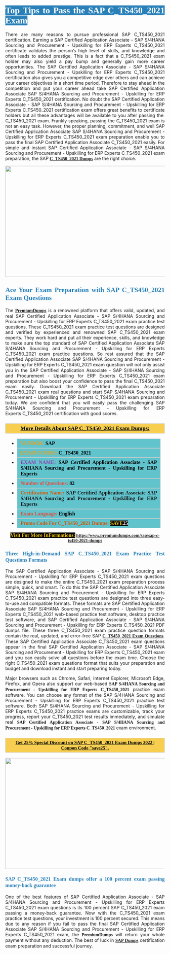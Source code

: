 <h1 style="text-align: justify;"><span style="color:#ffffff;"><span style="font-family:Georgia,serif;"><strong><span style="background-color:#2980b9;">Top Tips to Pass the SAP C_TS450_2021 Exam</span></strong></span></span></h1>

<p style="text-align: justify;">There are many reasons to pursue professional SAP C_TS450_2021 certification. Earning a SAP Certified Application Associate - SAP S/4HANA Sourcing and Procurement - Upskilling for ERP Experts C_TS450_2021 certificate validates the person’s high level of skills, and knowledge and often leads to added prestige. This is a fact that a C_TS450_2021 exam holder may also yield a pay bump and generally gain more career opportunities. The SAP Certified Application Associate - SAP S/4HANA Sourcing and Procurement - Upskilling for ERP Experts C_TS450_2021 certification also gives you a competitive edge over others and can achieve your career objectives in a short time period. Therefore to stay ahead in the competition and put your career ahead take SAP Certified Application Associate SAP S/4HANA Sourcing and Procurement - Upskilling for ERP Experts C_TS450_2021 certification. No doubt the SAP Certified Application Associate - SAP S/4HANA Sourcing and Procurement - Upskilling for ERP Experts C_TS450_2021 certification exam offers great benefits to certificate holders but all these advantages will be available to you after passing the  C_TS450_2021 exam. Frankly speaking, passing the C_TS450_2021 exam is not an easy task. However, the proper planning, commitment, and well SAP Certified Application Associate SAP S/4HANA Sourcing and Procurement - Upskilling for ERP Experts C_TS450_2021 exam preparation enable you to pass the final SAP Certified Application Associate C_TS450_2021 easily. For simple and instant SAP Certified Application Associate - SAP S/4HANA Sourcing and Procurement - Upskilling for ERP Experts C_TS450_2021 exam preparation, the SAP <span style="font-family:Georgia,serif;"><strong><a href="https://www.premiumdumps.com/sap/sap-c-ts450-2021-dumps">C_TS450_2021 Dumps</a></strong></span> are the right choice.</p>

<p style="text-align: center;"><a href="https://www.premiumdumps.com/sap/sap-c-ts450-2021-dumps"><img alt="" src="https://i.imgur.com/VJaqCPg.jpeg" style="width: 700px; height: 350px;" /></a></p>

<h2 style="text-align: justify;"><span style="color:#2980b9;"><span style="font-family:Georgia,serif;"><strong>Ace Your Exam Preparation with SAP C_TS450_2021 Exam Questions</strong></span></span></h2>

<p style="text-align: justify;">The <a href="https://www.premiumdumps.com/"><span style="font-size:14px;"><span style="font-family:Georgia,serif;"><strong>PremiumDumps</strong></span></span></a> is a renowned platform that offers valid, updated, and real SAP Certified Application Associate - SAP S/4HANA Sourcing and Procurement - Upskilling for ERP Experts C_TS450_2021 exam practice test questions. These C_TS450_2021 exam practice test questions are designed and verified by experienced and renowned SAP C_TS450_2021 exam experts. They work hard and put all their experience, skills, and knowledge to make sure the top standard of SAP Certified Application Associate SAP S/4HANA Sourcing and Procurement - Upskilling for ERP Experts C_TS450_2021 exam practice questions. So rest assured that the SAP Certified Application Associate SAP S/4HANA Sourcing and Procurement - Upskilling for ERP Experts C_TS450_2021 <span style="font-size:11.0pt"><span style="line-height:115%"><span calibri="" style="font-family:">exam question</span></span></span> will not only assist you in the SAP Certified Application Associate - SAP S/4HANA Sourcing and Procurement - Upskilling for ERP Experts C_TS450_2021 exam preparation but also boost your confidence to pass the final C_TS450_2021 exam easily. Download the SAP Certified Application Associate C_TS450_2021 exam real questions and start SAP S/4HANA Sourcing and Procurement - Upskilling for ERP Experts C_TS450_2021 exam preparation today. We are confident that you will easily pass the challenging SAP S/4HANA Sourcing and Procurement - Upskilling for ERP Experts C_TS450_2021 certification with good scores.</p>

<h3 style="background: #f7ce50; border: 1px solid rgb(204, 204, 204); padding: 5px 10px; text-align: center;"><span style="font-family:Georgia,serif;"><u><u><span style="color:#000000;"><span style="font-size:11pt"><span style="line-height:normal"><b><span style="font-size:13.0pt"><span cambria="">More Details About SAP C_TS450_2021 Exam Dumps:</span></span></b></span></span></span></u></u></span></h3>

<ul>
	<li style="margin:0cm 10pt">
	<div style="background:#61c4cd; border: 1px solid rgb(204, 204, 204); padding: 5px 10px; text-align: justify;"><span style="font-family:Georgia,serif;"><span style="font-size:11pt"><span style="line-height:normal"><b><span style="font-size:12.0pt"><span new="" roman="" times=""><span style="color:#f39c12;">VENDOR:</span> <span style="color:#000000;">SAP</span></span></span></b></span></span></span></div>
	</li>
	<li style="margin:0cm 10pt">
	<div style="background: #61c4cd; border: 1px solid rgb(204, 204, 204); padding: 5px 10px; text-align: justify;"><span style="font-family:Georgia,serif;"><span style="font-size:11pt"><span style="line-height:normal"><b><span style="font-size:12.0pt"><span new="" roman="" times=""><span style="color:#f39c12;">EXAM CCODE:</span> <span style="color:#000000;">C_TS450_2021</span></span></span></b></span></span></span></div>
	</li>
	<li style="margin:0cm 10pt">
	<div style="background: #61c4cd; border: 1px solid rgb(204, 204, 204); padding: 5px 10px; text-align: justify;"><span style="font-family:Georgia,serif;"><span style="font-size:11pt"><span style="line-height:normal"><b><span style="font-size:12.0pt"><span new="" roman="" times=""><span style="color:#8e44ad;">EXAM NAME:</span> <span style="color:#000000;">SAP Certified Application Associate - SAP S/4HANA Sourcing and Procurement - Upskilling for ERP Experts</span></span></span></b></span></span></span></div>
	</li>
	<li style="margin:0cm 10pt">
	<div style="background: #61c4cd; border: 1px solid rgb(204, 204, 204); padding: 5px 10px;"><span style="font-family:Georgia,serif;"><span style="font-size:11pt"><span style="line-height:normal"><b><span style="font-size:12.0pt"><span new="" roman="" times=""><span style="color:#e74c3c;">Number of Questions:</span><span style="color:#000000;"><span style="color:#f1c40f;"> </span>82</span></span></span></b></span></span></span></div>
	</li>
	<li style="margin:0cm 10pt">
	<div style="background: #61c4cd; border: 1px solid rgb(204, 204, 204); padding: 5px 10px; text-align: justify;"><span style="font-family:Georgia,serif;"><span style="font-size:11pt"><span style="line-height:normal"><b><span style="font-size:12.0pt"><span new="" roman="" times=""><span style="color:#d35400;">Certification Name:</span> SAP Certified Application Associate SAP S/4HANA Sourcing and Procurement - Upskilling for ERP Experts</span></span></b></span></span></span></div>
	</li>
	<li style="margin:0cm 10pt">
	<div style="background: #61c4cd; border: 1px solid rgb(204, 204, 204); padding: 5px 10px; text-align: justify;"><span style="font-family:Georgia,serif;"><span style="font-size:11pt"><span style="line-height:normal"><b><span style="font-size:12.0pt"><span new="" roman="" times=""><span style="color:#e74c3c;">Exam Language:</span> <span style="color:#000000;">English</span></span></span></b></span></span></span></div>
	</li>
	<li style="margin:0cm 10pt">
	<div style="background: #61c4cd; border: 1px solid rgb(204, 204, 204); padding: 5px 10px;"><span style="font-family:Georgia,serif;"><span style="font-size:11pt"><span style="line-height:normal"><b><span style="font-size:12.0pt"><span new="" roman="" times=""><span style="color:#d35400;">Promo Code For C_TS450_2021 Dumps:</span><span style="color:#f1c40f;"> <span style="background-color:#000000;">SAVE</span></span><span style="color:#ffffff;"><span style="background-color:#000000;">25</span></span></span></span></b></span></span></span></div>
	</li>
</ul>

<p style="text-align: center;"><span style="font-family:Georgia,serif;"><strong><span style="font-size:16px;"><span style="color:#f1c40f;"><span style="background-color:#000000;">Visit For More InFormations:</span></span></span> <a href="https://www.premiumdumps.com/sap/sap-c-ts450-2021-dumps">https://www.premiumdumps.com/sap/sap-c-ts450-2021-dumps</a></strong></span></p>

<h3 style="text-align: justify;"><span style="color:#2980b9;"><span style="font-family:Georgia,serif;"><strong><strong><strong>Three High-in-Demand SAP C_TS450_2021 Exam Practice Test Questions Formats</strong></strong></strong></span></span></h3>

<p style="text-align: justify;">The SAP Certified Application Associate - SAP S/4HANA Sourcing and Procurement - Upskilling for ERP Experts C_TS450_2021 exam questions are designed to make the entire C_TS450_2021 exam preparation process simple, quick, and smart. To do this the SAP Certified Application Associate SAP S/4HANA Sourcing and Procurement - Upskilling for ERP Experts C_TS450_2021 exam practice test questions are designed into three easy-to-use and compatible formats. These formats are SAP Certified Application Associate SAP S/4HANA Sourcing and Procurement - Upskilling for ERP Experts C_TS450_2021 web-based practice test software, desktop practice test software, and SAP Certified Application Associate - SAP S/4HANA Sourcing and Procurement - Upskilling for ERP Experts C_TS450_2021 PDF dumps file. These three C_TS450_2021 exam practice question formats contain the real, updated, and error-free SAP <span style="font-family:Georgia,serif;"><strong><a href="https://www.premiumdumps.com/sap/sap-c-ts450-2021-dumps">C_TS450_2021 Exam Questions</a></strong></span>. These SAP Certified Application Associate C_TS450_2021 exam questions appear in the final SAP Certified Application Associate - SAP S/4HANA Sourcing and Procurement - Upskilling for ERP Experts C_TS450_2021 exam and you can easily solve all questions before the exam time. Choose the right C_TS450_2021 exam questions format that suits your preparation and budget and download instant and start preparing today.</p>

<p style="text-align: justify;">Major browsers such as Chrome, Safari, Internet Explorer, Microsoft Edge, Firefox, and Opera also support our web-based <span style="font-family:Georgia,serif;"><strong>SAP S/4HANA Sourcing and Procurement - Upskilling for ERP Experts C_TS450_2021</strong></span> practice exam software. You can choose any format of the SAP S/4HANA Sourcing and Procurement - Upskilling for ERP Experts C_TS450_2021 practice test software. Both SAP S/4HANA Sourcing and Procurement - Upskilling for ERP Experts C_TS450_2021 practice exams are customizable, track your progress, report your C_TS450_2021 test results immediately, and simulate real <span style="font-family:Georgia,serif;"><strong>SAP Certified Application Associate - SAP S/4HANA Sourcing and Procurement - Upskilling for ERP Experts C_TS450_2021</strong></span> exam environment.</p>

<h3 style="background: rgb(247, 206, 80); border: 1px solid rgb(204, 204, 204); padding: 5px 10px; text-align: center;"><span style="font-family:Georgia,serif;"><u><span style="color:#000000;"><span style="font-size:11pt;"><span style="line-height:normal;"><b><span cambria="">Get 25% Special Discount on SAP C_TS450_2021 Exam Dumps 2022 | Coupon Code "save25".</span></b></span></span></span></u></span></h3>

<p style="text-align: center;"><strong><a href="https://www.premiumdumps.com/sap/sap-c-ts450-2021-dumps"><img alt="" src="https://i.imgur.com/F18GQwv.jpeg" style="width: 700px; height: 350px;" /></a></strong></p>

<h3 style="text-align: justify;"><span style="color:#2980b9;"><span style="font-family:Georgia,serif;"><strong><strong><strong>SAP C_TS450_2021 Exam dumps offer a 100 percent exam passing money-back guarantee</strong></strong></strong></span></span></h3>

<p style="text-align: justify;">One of the best features of SAP Certified Application Associate - SAP S/4HANA Sourcing and Procurement - Upskilling for ERP Experts C_TS450_2021 exam questions is its 100 percent SAP C_TS450_2021 exam passing a money-back guarantee. Now with the C_TS450_2021 exam practice test questions, your investment is 100 percent secured. This means due to any reason if you fail to pass the final SAP Certified Application Associate SAP S/4HANA Sourcing and Procurement - Upskilling for ERP Experts C_TS450_2021 exam, the <span style="font-size:14px;"><span style="font-family:Georgia,serif;"><strong>PremiumDumps</strong></span></span> will return your whole payment without any deduction. The best of luck in <a href="https://www.premiumdumps.com/sap-exam-dumps"><span style="font-family:Georgia,serif;"><strong>SAP Dumps</strong></span></a> certification exam preparation and successful journey.</p>
